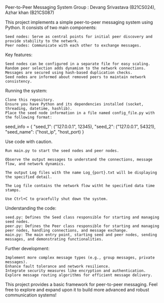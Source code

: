 Peer-to-Peer Messaging System
Group : Devang Srivastava (B21CS024), Azhar khan (B21CS087)

This project implements a simple peer-to-peer messaging system using Python. It consists of two main components:

    Seed nodes: Serve as central points for initial peer discovery and provide stability to the network.
    Peer nodes: Communicate with each other to exchange messages.

Key features:

    Seed nodes can be configured in a separate file for easy scaling.
    Random peer selection adds dynamism to the network connections.
    Messages are secured using hash-based duplication checks.
    Seed nodes are informed about removed peers to maintain network consistency.

Running the system:

    Clone this repository.
    Ensure you have Python and its dependencies installed (socket, threading, datetime, hashlib).
    Place the seed node information in a file named config_file.py with the following format:


seed_info = {
    "seed_1": ("127.0.0.1", 12345),
    "seed_2": ("127.0.0.1", 54321),
    "seed_name": ("host_ip", "host_port)
}

Use code with caution.

    Run main.py to start the seed nodes and peer nodes.

    Observe the output messages to understand the connections, message flow, and network dynamics.

    The output Log files with the name Log_{port}.txt will be displaying the specified detail.

    The Log file contains the network flow witht he specified data time stamps.

    Use Ctrl+C to gracefully shut down the system.

Understanding the code:

    seed.py: Defines the Seed class responsible for starting and managing seed nodes.
    peer.py: Defines the Peer class responsible for starting and managing peer nodes, handling connections, and message exchange.
    main.py: The main entry point, starting seed and peer nodes, sending messages, and demonstrating functionalities.

Further development:

    Implement more complex message types (e.g., group messages, private messages).
    Enhance fault tolerance and network resilience.
    Integrate security measures like encryption and authentication.
    Explore message routing algorithms for efficient message delivery.

This project provides a basic framework for peer-to-peer messaging. Feel free to explore and expand upon it to build more advanced and robust communication systems!